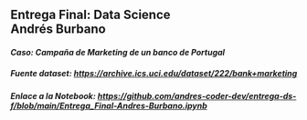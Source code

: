 ## Entrega Final: Data Science <br> **Andrés Burbano**
####  ***Caso: Campaña de Marketing de un banco de Portugal*** 
##### Fuente dataset: https://archive.ics.uci.edu/dataset/222/bank+marketing

##### Enlace a la Notebook: https://github.com/andres-coder-dev/entrega-ds-f/blob/main/Entrega_Final-Andres-Burbano.ipynb